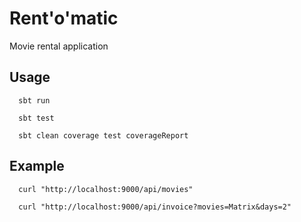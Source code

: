 # Rent'o'matic

Movie rental application

## Usage

      sbt run
      
      sbt test
      
      sbt clean coverage test coverageReport

## Example

      curl "http://localhost:9000/api/movies"

      curl "http://localhost:9000/api/invoice?movies=Matrix&days=2"